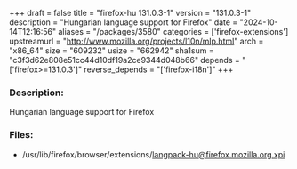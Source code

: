 +++
draft = false
title = "firefox-hu 131.0.3-1"
version = "131.0.3-1"
description = "Hungarian language support for Firefox"
date = "2024-10-14T12:16:56"
aliases = "/packages/3580"
categories = ['firefox-extensions']
upstreamurl = "http://www.mozilla.org/projects/l10n/mlp.html"
arch = "x86_64"
size = "609232"
usize = "662942"
sha1sum = "c3f3d62e808e51cc44d10df19a2ce9344d048b66"
depends = "['firefox>=131.0.3']"
reverse_depends = "['firefox-i18n']"
+++
### Description: 
Hungarian language support for Firefox

### Files: 
* /usr/lib/firefox/browser/extensions/langpack-hu@firefox.mozilla.org.xpi

